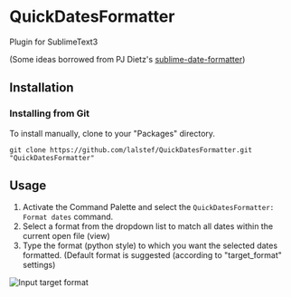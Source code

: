 QuickDatesFormatter
===================

Plugin for SublimeText3

(Some ideas borrowed from PJ Dietz's [sublime-date-formatter]( https://github.com/pjdietz/sublime-date-formatter/blob/master/README.md))

## Installation

### Installing from Git

To install manually, clone to your "Packages" directory.

```git clone https://github.com/lalstef/QuickDatesFormatter.git "QuickDatesFormatter"```

## Usage

1. Activate the Command Palette and select the `QuickDatesFormatter: Format dates` command.
2. Select a format from the dropdown list to match all dates within the current open file (view)
3. Type the format (python style) to which you want the selected dates formatted. (Default format is suggested (according to "target_format" settings)

<img src="docs/images/step3.png" alt="Input target format" />
